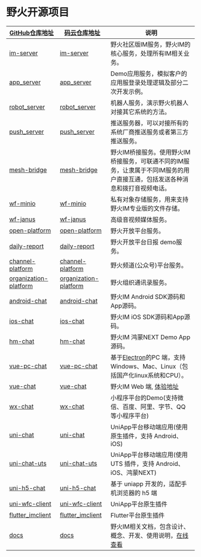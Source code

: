 # 野火开源项目

| [GitHub仓库地址](https://github.com/wildfirechat)      | [码云仓库地址](https://gitee.com/wfchat)        | 说明
| ------------------------------------------------------------ | ----------------------------------------------------- | --------------------------------------------------------------------------
| [im-server](https://github.com/wildfirechat/im-server)       | [im-server](https://gitee.com/wfchat/im-server)          | 野火社区版IM服务，野火IM的核心服务，处理所有IM相关业务。                                                                                 |
| [app_server](https://github.com/wildfirechat/app_server)     | [app_server](https://gitee.com/wfchat/app_server)     | Demo应用服务，模拟客户的应用服登录处理逻辑及部分二次开发示例。                                                                                |
| [robot_server](https://github.com/wildfirechat/robot_server) | [robot_server](https://gitee.com/wfchat/robot_server) | 机器人服务，演示野火机器人对接其它系统的方法。                                                                              |
| [push_server](https://github.com/wildfirechat/push_server)   | [push_server](https://gitee.com/wfchat/push_server)   | 推送服务器，可以对接所有的系统厂商推送服务或者第三方推送服务。                                                                                |
| [mesh-bridge](https://github.com/wildfirechat/mesh-bridge)   | [mesh-bridge](https://gitee.com/wfchat/mesh-bridge)   | 野火IM桥接服务。使用野火IM桥接服务，可联通不同的IM服务，让隶属于不同IM服务的用户直接互通，包括发送各种消息和拨打音视频电话。|
| [wf-minio](https://github.com/wildfirechat/WF-minio)   | [wf-minio](https://gitee.com/wfchat/WF-minio)   | 私有对象存储服务，用来支持野火IM专业版的文件存储。                                                                                |
| [wf-janus](https://github.com/wildfirechat/wf-janus  )   | [wf-janus](https://gitee.com/wfchat/wf-janus  )   | 高级音视频媒体服务。                                                                                |
| [open-platform](https://github.com/wildfirechat/open-platform)   | [open-platform](https://gitee.com/wfchat/open-platform)   | 野火开放平台服务。                                                                                |
| [daily-report](https://github.com/wildfirechat/daily-report)   | [daily-report](https://github.com/wildfirechat/daily-report)   | 野火开放平台日报 demo服务。
| [channel-platform](https://github.com/wildfirechat/channel-platform)   | [channel-platform](https://gitee.com/wfchat/channel-platform)   | 野火频道(公众号)平台服务。  |
| [organization-platform](https://github.com/wildfirechat/organization-platform)   | [organization-platform](https://gitee.com/wfchat/organization-platform)   | 野火组织通讯录服务。  |                                                                           |
| [android-chat](https://github.com/wildfirechat/android-chat) | [android-chat](https://gitee.com/wfchat/android-chat) | 野火IM Android SDK源码和App源码。
| [ios-chat](https://github.com/wildfirechat/ios-chat)         | [ios-chat](https://gitee.com/wfchat/ios-chat)         | 野火IM iOS SDK源码和App源码。
| [hm-chat](https://github.com/wildfirechat/hm-chat)         | [hm-chat](https://gitee.com/wfchat/hm-chat)         | 野火IM 鸿蒙NEXT Demo App源码。
| [vue-pc-chat](https://github.com/wildfirechat/vue-pc-chat)       | [vue-pc-chat](https://gitee.com/wfchat/vue-pc-chat)       | 基于[Electron](https://electronjs.org/)的PC 端，支持Windows、Mac、Linux（包括国产化linux系统和CPU）。                                       |
| [vue-chat](https://github.com/wildfirechat/vue-chat)         | [vue-chat](https://gitee.com/wfchat/vue-chat)         | 野火IM Web 端, [体验地址](https://web.wildfirechat.cn)                                     |
| [wx-chat](https://github.com/wildfirechat/wx-chat)           | [wx-chat](https://gitee.com/wfchat/wx-chat)           | 小程序平台的Demo(支持微信、百度、阿里、字节、QQ 等小程序平台)                             |
| [uni-chat](https://github.com/wildfirechat/uni-chat)           | [uni-chat](https://gitee.com/wfchat/uni-chat)           | UniApp平台移动端应用(使用原生插件，支持 Android、iOS)                           |
| [uni-chat-uts](https://github.com/wildfirechat/uni-chat-uts)           | [uni-chat-uts](https://gitee.com/wfchat/uni-chat-uts)           | UniApp平台移动端应用(使用 UTS 插件，支持 Android、iOS、鸿蒙NEXT)                           |
| [uni-h5-chat](https://github.com/wildfirechat/uni-h5-chat)           | [uni-h5-chat](https://gitee.com/wfchat/uni-h5-chat)           | 基于 uniapp 开发的，适配手机浏览器的 h5 端                           |
| [uni-wfc-client](https://github.com/wildfirechat/uni-wfc-client)           | [uni-wfc-client](https://gitee.com/wfchat/uni-wfc-client)           | UniApp平台原生插件                           |
| [flutter_imclient](https://github.com/wildfirechat/flutter_imclient)           | [flutter_imclient](https://gitee.com/wfchat/flutter_imclient)           | Flutter平台原生插件                           |
| [docs](https://github.com/wildfirechat/docs)                 | [docs](https://gitee.com/wfchat/docs)                 | 野火IM相关文档，包含设计、概念、开发、使用说明，[在线查看](https://docs.wildfirechat.cn/) |

